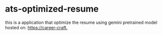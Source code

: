 # ats-optimized-resume
this is a application that optimize the resume using gemini pretrained model
hosted on: [https://career-craft.](https://career-craft.streamlit.app/)
